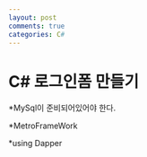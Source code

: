 ```yaml
---
layout: post
comments: true
categories: C#
---
```


# C# 로그인폼 만들기



*MySql이 준비되어있어야 한다.

*MetroFrameWork

*using Dapper

